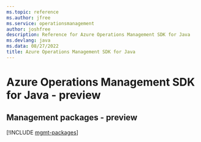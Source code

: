 ```yaml
---
ms.topic: reference
ms.author: jfree
ms.service: operationsmanagement
author: joshfree
description: Reference for Azure Operations Management SDK for Java
ms.devlang: java
ms.data: 08/27/2022
title: Azure Operations Management SDK for Java
---
```

# Azure Operations Management SDK for Java - preview

## Management packages - preview
[!INCLUDE [mgmt-packages](operations-management-mgmt-index.md)]